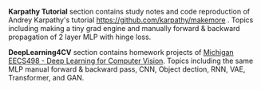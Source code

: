 **Karpathy Tutorial** section contains study notes and code reproduction of Andrey Karpathy's tutorial https://github.com/karpathy/makemore . Topics including making a tiny grad engine and manually forward & backward propagation of 2 layer MLP with hinge loss.

**DeepLearning4CV** section contains homework projects of [Michigan EECS498 - Deep Learning for Computer Vision](https://web.eecs.umich.edu/~justincj/teaching/eecs498/WI2022/). Topics including the same MLP manual forward & backward pass, CNN, Object dection, RNN, VAE, Transformer, and GAN.
